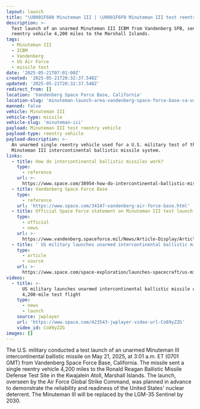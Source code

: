 ```yaml
---
layout: launch
title: "\U0001F680 Minuteman III | \U0001F6F0 Minuteman III test reentry vehicle"
description: >-
  Test launch of an unarmed Minuteman III ICBM from Vandenberg SFB, sending a
  reentry vehicle 4,200 miles to the Marshall Islands.
tags:
  - Minuteman III
  - ICBM
  - Vandenberg
  - US Air Force
  - missile test
date: '2025-05-21T07:01:00Z'
created: '2025-05-21T20:32:37.548Z'
updated: '2025-05-21T20:32:37.548Z'
redirect_from: []
location: 'Vandenberg Space Force Base, California'
location-slug: 'minuteman-launch-area-vandenberg-space-force-base-ca-usa'
manned: false
vehicle: Minuteman III
vehicle-type: missile
vehicle-slug: 'minuteman-iii'
payload: Minuteman III test reentry vehicle
payload-type: reentry vehicle
payload-description: >-
  An unarmed single reentry vehicle used for a U.S. military test of the
  Minuteman III intercontinental ballistic missile system.
links:
  - title: How do intercontinental ballistic missiles work?
    type:
      - reference
    url: >-
      https://www.space.com/38954-how-do-intercontinental-ballistic-missiles-work.html
  - title: Vandenberg Space Force Base
    type:
      - reference
    url: 'https://www.space.com/34147-vandenberg-air-force-base.html'
  - title: Official Space Force statement on Minuteman III test launch
    type:
      - official
      - news
    url: >-
      https://www.vandenberg.spaceforce.mil/News/Article-Display/Article/4193615/minuteman-iii-test-launch-showcases-readiness-of-us-nuclear-forces-safe-effecti/
  - title: ' US military launches unarmed intercontinental ballistic missile on 4,200-mile test flight (video) '
    type:
      - article
      - source
    url: >-
      https://www.space.com/space-exploration/launches-spacecraft/us-military-launches-unarmed-intercontinental-ballistic-missile-on-4-200-mile-test-flight-video
videos:
  - title: >-
      US military launches unarmed intercontinental ballistic missile on
      4,200-mile test flight
    type:
      - news
      - launch
    source: jwplayer
    url: 'https://www.space.com/423543-jwplayer-video-url-Co89yZZG'
    video_id: Co89yZZG
images: []
---
```

The U.S. military conducted a test launch of an unarmed Minuteman III intercontinental ballistic missile on May 21, 2025, at 3:01 a.m. ET (0701 GMT) from Vandenberg Space Force Base, California. The missile sent a single reentry vehicle 4,200 miles to the Ronald Reagan Ballistic Missile Defense Test Site in the Kwajalein Atoll, Marshall Islands. The launch, overseen by the Air Force Global Strike Command, was planned in advance to demonstrate the reliability and readiness of the United States' nuclear deterrent. The Minuteman III will be replaced by the LGM-35 Sentinel by 2030.
